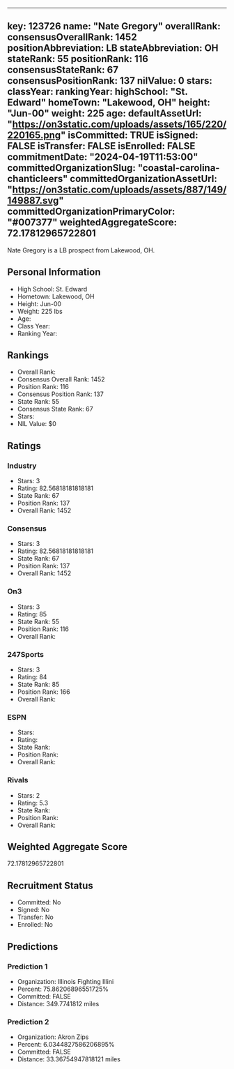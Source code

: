 ---
  key: 123726
  name: "Nate Gregory"
  overallRank: 
  consensusOverallRank: 1452
  positionAbbreviation: LB
  stateAbbreviation: OH
  stateRank: 55
  positionRank: 116
  consensusStateRank: 67
  consensusPositionRank: 137
  nilValue: 0
  stars: 
  classYear: 
  rankingYear: 
  highSchool: "St. Edward"
  homeTown: "Lakewood, OH"
  height: "Jun-00"
  weight: 225
  age: 
  defaultAssetUrl: "https://on3static.com/uploads/assets/165/220/220165.png"
  isCommitted: TRUE
  isSigned: FALSE
  isTransfer: FALSE
  isEnrolled: FALSE
  commitmentDate: "2024-04-19T11:53:00"
  committedOrganizationSlug: "coastal-carolina-chanticleers"
  committedOrganizationAssetUrl: "https://on3static.com/uploads/assets/887/149/149887.svg"
  committedOrganizationPrimaryColor: "#007377"
  weightedAggregateScore: 72.17812965722801
  ---
  
  Nate Gregory is a LB prospect from Lakewood, OH.
  
  ## Personal Information
  - High School: St. Edward
  - Hometown: Lakewood, OH
  - Height: Jun-00
  - Weight: 225 lbs
  - Age: 
  - Class Year: 
  - Ranking Year: 
  
  ## Rankings
  - Overall Rank: 
  - Consensus Overall Rank: 1452
  - Position Rank: 116
  - Consensus Position Rank: 137
  - State Rank: 55
  - Consensus State Rank: 67
  - Stars: 
  - NIL Value: $0
  
  ## Ratings
  
  ### Industry
  - Stars: 3
  - Rating: 82.56818181818181
  - State Rank: 67
  - Position Rank: 137
  - Overall Rank: 1452
  
  ### Consensus
  - Stars: 3
  - Rating: 82.56818181818181
  - State Rank: 67
  - Position Rank: 137
  - Overall Rank: 1452
  
  ### On3
  - Stars: 3
  - Rating: 85
  - State Rank: 55
  - Position Rank: 116
  - Overall Rank: 
  
  ### 247Sports
  - Stars: 3
  - Rating: 84
  - State Rank: 85
  - Position Rank: 166
  - Overall Rank: 
  
  ### ESPN
  - Stars: 
  - Rating: 
  - State Rank: 
  - Position Rank: 
  - Overall Rank: 
  
  ### Rivals
  - Stars: 2
  - Rating: 5.3
  - State Rank: 
  - Position Rank: 
  - Overall Rank: 
  
  ## Weighted Aggregate Score
  72.17812965722801
  
  ## Recruitment Status
  - Committed: No
  - Signed: No
  - Transfer: No
  - Enrolled: No
  
  
  
  ## Predictions
  
  ### Prediction 1
  - Organization: Illinois Fighting Illini
  - Percent: 75.86206896551725%
  - Committed: FALSE
  - Distance: 349.7741812 miles
  
  ### Prediction 2
  - Organization: Akron Zips
  - Percent: 6.0344827586206895%
  - Committed: FALSE
  - Distance: 33.36754947818121 miles
  